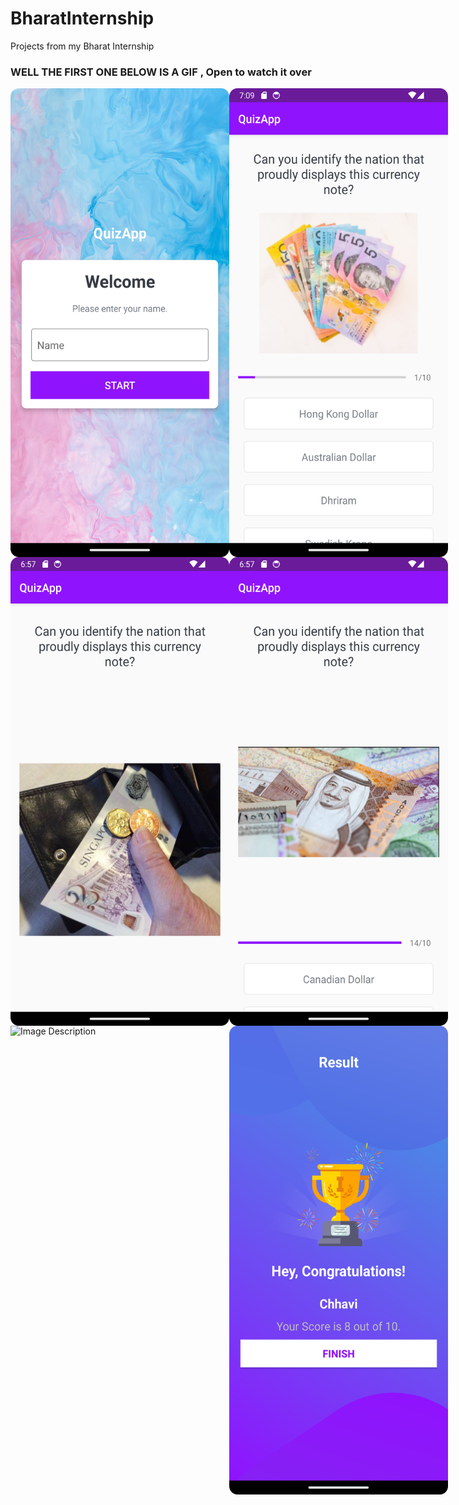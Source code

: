 # BharatInternship
Projects from my Bharat Internship

### <strong>WELL THE FIRST ONE BELOW IS A GIF , Open to watch it over</strong>
<div style="display: flex;">
<img src="https://github.com/Kgotta-contribute/BharatInternship/blob/main/GitHub_Rec.png" alt="Image Description" width="350px" height="750px">
<img src="https://github.com/Kgotta-contribute/BharatInternship/blob/main/Github_final_picture.png" alt="Image Description" width="350px" height="750px">
</div>

<div style="display: flex;">
<img src="https://github.com/Kgotta-contribute/BharatInternship/blob/main/Github_pic6.png" alt="Image Description" width="350px" height="750px">
<img src="https://github.com/Kgotta-contribute/BharatInternship/blob/main/Github_pic5.png" alt="Image Description" width="350px" height="750px">
</div>

<div style="display: flex;">
<img src="https://github.com/Kgotta-contribute/BharatInternship/blob/main/Calculator/FINALgif.png" alt="Image Description" width="350px" height="750px">
  <img src="https://github.com/Kgotta-contribute/BharatInternship/blob/main/Github_pic.png" alt="Image Description" width="350px" height="750px">
</div>
